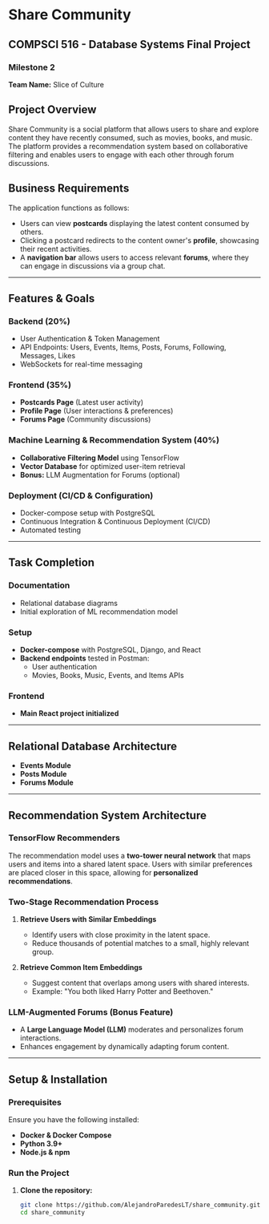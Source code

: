 # Share Community

## COMPSCI 516 - Database Systems Final Project  
### Milestone 2  

**Team Name:** Slice of Culture  

## Project Overview  
Share Community is a social platform that allows users to share and explore content they have recently consumed, such as movies, books, and music. The platform provides a recommendation system based on collaborative filtering and enables users to engage with each other through forum discussions.  

## Business Requirements  
The application functions as follows:  
- Users can view **postcards** displaying the latest content consumed by others.  
- Clicking a postcard redirects to the content owner's **profile**, showcasing their recent activities.  
- A **navigation bar** allows users to access relevant **forums**, where they can engage in discussions via a group chat.  

---

## Features & Goals  

### **Backend (20%)**  
- User Authentication & Token Management  
- API Endpoints: Users, Events, Items, Posts, Forums, Following, Messages, Likes  
- WebSockets for real-time messaging  

### **Frontend (35%)**  
- **Postcards Page** (Latest user activity)  
- **Profile Page** (User interactions & preferences)  
- **Forums Page** (Community discussions)  

### **Machine Learning & Recommendation System (40%)**  
- **Collaborative Filtering Model** using TensorFlow  
- **Vector Database** for optimized user-item retrieval  
- **Bonus:** LLM Augmentation for Forums (optional)  

### **Deployment (CI/CD & Configuration)**  
- Docker-compose setup with PostgreSQL  
- Continuous Integration & Continuous Deployment (CI/CD)  
- Automated testing  

---

## Task Completion  

### **Documentation**  
- Relational database diagrams  
- Initial exploration of ML recommendation model  

### **Setup**  
- **Docker-compose** with PostgreSQL, Django, and React  
- **Backend endpoints** tested in Postman:  
  - User authentication  
  - Movies, Books, Music, Events, and Items APIs  

### **Frontend**  
- **Main React project initialized**  

---

## **Relational Database Architecture**  

- **Events Module**  
- **Posts Module**  
- **Forums Module**  

---

## **Recommendation System Architecture**  

### **TensorFlow Recommenders**  
The recommendation model uses a **two-tower neural network** that maps users and items into a shared latent space. Users with similar preferences are placed closer in this space, allowing for **personalized recommendations**.  

### **Two-Stage Recommendation Process**  
1. **Retrieve Users with Similar Embeddings**  
   - Identify users with close proximity in the latent space.  
   - Reduce thousands of potential matches to a small, highly relevant group.  

2. **Retrieve Common Item Embeddings**  
   - Suggest content that overlaps among users with shared interests.  
   - Example: "You both liked Harry Potter and Beethoven."  

### **LLM-Augmented Forums (Bonus Feature)**  
- A **Large Language Model (LLM)** moderates and personalizes forum interactions.  
- Enhances engagement by dynamically adapting forum content.  

---

## **Setup & Installation**  

### **Prerequisites**  
Ensure you have the following installed:  
- **Docker & Docker Compose**  
- **Python 3.9+**  
- **Node.js & npm**  

### **Run the Project**  
1. **Clone the repository:**  
   ```sh
   git clone https://github.com/AlejandroParedesLT/share_community.git
   cd share_community
